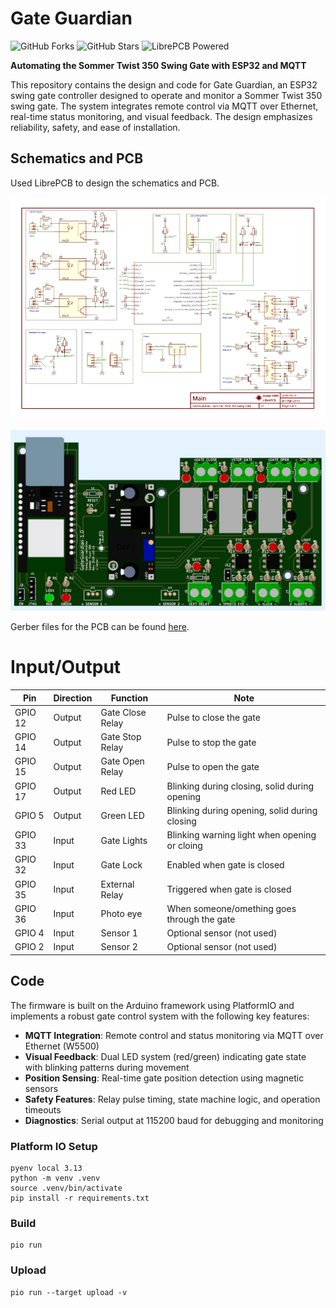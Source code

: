 # Gate Guardian


![GitHub Forks](https://img.shields.io/github/forks/laroo/GateGuardian?style=flat-square&color=blue)
![GitHub Stars](https://img.shields.io/github/stars/laroo/GateGuardian?style=flat-square&color=yellow)
![LibrePCB Powered](https://img.shields.io/badge/Powered%20By-LibrePCB-red?style=flat-square)  

**Automating the Sommer Twist 350 Swing Gate with ESP32 and MQTT**

This repository contains the design and code for Gate Guardian, an ESP32 swing gate controller designed to operate and monitor a Sommer Twist 350 swing gate. The system integrates remote control via MQTT over Ethernet, real-time status monitoring, and visual feedback. The design emphasizes reliability, safety, and ease of installation.

## Schematics and PCB

Used LibrePCB to design the schematics and PCB.

![Schematic](GateGuardian_Schematics_v1.png)

![PCB](GateGuardian_PCB_v1.png)

Gerber files for the PCB can be found [here](librepcb/output/v1/gerber).

# Input/Output

| Pin | Direction | Function | Note |
|----|----------|----------|------|
| GPIO 12 | Output | Gate Close Relay | Pulse to close the gate |
| GPIO 14 | Output | Gate Stop Relay | Pulse to stop the gate |
| GPIO 15 | Output | Gate Open Relay | Pulse to open the gate |
| GPIO 17 | Output | Red LED | Blinking during closing, solid during opening |
| GPIO 5 | Output | Green LED | Blinking during opening, solid during closing |
| GPIO 33 | Input | Gate Lights | Blinking warning light when opening or cloing |
| GPIO 32 | Input | Gate Lock | Enabled when gate is closed |
| GPIO 35 | Input | External Relay | Triggered when gate is closed |
| GPIO 36 | Input | Photo eye | When someone/omething goes through the gate |
| GPIO 4 | Input | Sensor 1 | Optional sensor (not used) |
| GPIO 2 | Input | Sensor 2 | Optional sensor (not used) |

## Code

The firmware is built on the Arduino framework using PlatformIO and implements a robust gate control system with the following key features:

- **MQTT Integration**: Remote control and status monitoring via MQTT over Ethernet (W5500)
- **Visual Feedback**: Dual LED system (red/green) indicating gate state with blinking patterns during movement
- **Position Sensing**: Real-time gate position detection using magnetic sensors
- **Safety Features**: Relay pulse timing, state machine logic, and operation timeouts
- **Diagnostics**: Serial output at 115200 baud for debugging and monitoring


### Platform IO Setup

```
pyenv local 3.13
python -m venv .venv
source .venv/bin/activate
pip install -r requirements.txt
```

### Build

```
pio run
```

### Upload

```
pio run --target upload -v
```
